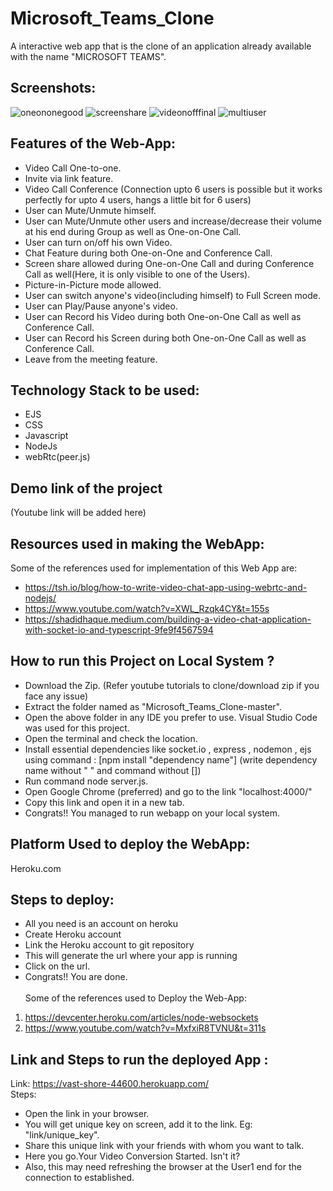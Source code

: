 # Microsoft_Teams_Clone
A interactive web app that is the clone of an application already available with the name "MICROSOFT TEAMS".

## Screenshots:
  ![oneononegood](https://user-images.githubusercontent.com/59930751/125209622-b8aa6780-e2b7-11eb-8aa7-a093e0da3ec4.png)
  ![screenshare](https://user-images.githubusercontent.com/59930751/125209634-c95add80-e2b7-11eb-95e1-b524ea588f8e.png)
  ![videonofffinal](https://user-images.githubusercontent.com/59930751/125209640-d972bd00-e2b7-11eb-87d7-78e8f5b00ee5.png)
  ![multiuser](https://user-images.githubusercontent.com/59930751/125209646-e42d5200-e2b7-11eb-8ada-519d1a89e449.png)

## Features of the Web-App:
  * Video Call One-to-one.
  * Invite via link feature.
  * Video Call Conference (Connection upto 6 users is possible but it works perfectly for upto 4 users, hangs a little bit for 6 users)
  * User can Mute/Unmute himself.
  * User can Mute/Unmute other users and increase/decrease their volume at his end during Group as well as One-on-One Call.
  * User can turn on/off his own Video.
  * Chat Feature during both One-on-One and Conference Call.
  * Screen share allowed during One-on-One Call and during Conference Call as well(Here, it is only visible to one of the Users).
  * Picture-in-Picture mode allowed.
  * User can switch anyone's video(including himself) to Full Screen mode.
  * User can Play/Pause anyone's video.
  * User can Record his Video during both One-on-One Call as well as Conference Call.
  * User can Record his Screen during both One-on-One Call as well as Conference Call.
  * Leave from the meeting feature.
  
<!-- ## Table of Contents: -->

## Technology Stack to be used:
  * EJS
  * CSS
  * Javascript
  * NodeJs 
  * webRtc(peer.js)

## Demo link of the project
(Youtube link will be added here)

## Resources used in making the WebApp:
  Some of the references used for implementation of this Web App are:
  </br>
  * https://tsh.io/blog/how-to-write-video-chat-app-using-webrtc-and-nodejs/
  * https://www.youtube.com/watch?v=XWL_Rzqk4CY&t=155s
  * https://shadidhaque.medium.com/building-a-video-chat-application-with-socket-io-and-typescript-9fe9f4567594

## How to run this Project on Local System ?
* Download the Zip. (Refer youtube tutorials to clone/download zip if you face any issue)
* Extract the folder named as "Microsoft_Teams_Clone-master".
* Open the above folder in any IDE you prefer to use. Visual Studio Code was used for this project.
* Open the terminal and check the location.
* Install essential dependencies like socket.io , express , nodemon , ejs using command : [npm install "dependency name"] (write dependency name without " " and command without [])
* Run command node server.js.
* Open Google Chrome (preferred) and go to the link "localhost:4000/"
* Copy this link and open it in a new tab.
* Congrats!! You managed to run webapp on your local system.

## Platform Used to deploy the WebApp:
Heroku.com

## Steps to deploy:
* All you need is an account on heroku
* Create Heroku account
* Link the Heroku account to git repository
* This will generate the url where your app is running
* Click on the url.
* Congrats!! You are done. <br />
<br />Some of the references used to Deploy the Web-App:
1) https://devcenter.heroku.com/articles/node-websockets
2) https://www.youtube.com/watch?v=MxfxiR8TVNU&t=311s

## Link and Steps to run the deployed App :
Link:
  https://vast-shore-44600.herokuapp.com/
<br />Steps:
* Open the link in your browser.
* You will get unique key on screen, add it to the link. Eg: "link/unique_key".
* Share this unique link with your friends with whom you want to talk.
* Here you go.Your Video Conversion Started. Isn't it?
* Also, this may need refreshing the browser at the User1 end for the connection to established.
